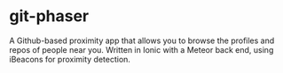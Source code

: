 # git-phaser
A Github-based proximity app that allows you to browse the profiles and repos of people near you. Written in Ionic with a Meteor back end, using iBeacons for proximity detection.
